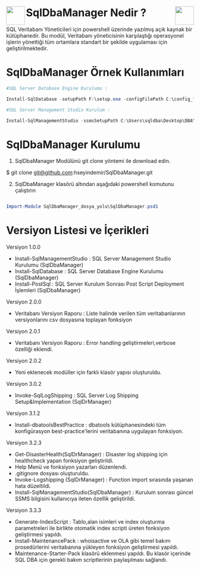 # SqlDbaManager Nedir ? <img align="left" width="50" height="50" src="https://github.com/hseyindemir/SqlDbaManager/blob/master/Images/ps-icon.png"> <img align="right" width="50" height="50" src="https://github.com/hseyindemir/SqlDbaManager/blob/master/Images/sql-icon.png"> 

SQL Veritabanı Yöneticileri için powershell üzerinde yazılmış açık kaynak bir kütüphanedir. Bu modül, Veritabanı yöneticisinin karşılaştığı operasyonel işlerin yönettiği tüm ortamlara standart bir şekilde uygulaması için geliştirilmektedir. 


# SqlDbaManager Örnek Kullanımları

```powershell
#SQL Server Database Engine Kurulumu : 

Install-SqlDatabase -setupPath F:\setup.exe -configFilePath C:\config_file_ismi.ini -setupAccount DOMAIN\account_ismi -accountPasswd account_sifre -saPassWd saSifresi

#SQL Server Management Studio Kurulum : 

Install-SqlManagementStudio -ssmsSetupPath C:\Users\sqldba\Desktop\DBA\"

```

# SqlDbaManager Kurulumu

1. SqlDbaManager Modülünü git clone yöntemi ile download edin.

$ git clone git@github.com:hseyindemir/SqlDbaManager.git

2. SqlDbaManager klasörü altından aşağıdaki powershell komutunu çalıştırın
```powershell

Import-Module SqlDbaManager_dosya_yolu\SqlDbaManager.psd1

```
# Versiyon Listesi ve İçerikleri

Versiyon 1.0.0 

- Install-SqlManagementStudio : SQL Server Management Studio Kurulumu (SqlDbaManager) 
- Install-SqlDatabase : SQL Server Database Engine Kurulumu (SqlDbaManager) 
- Install-PostSql : SQL Server Kurulum Sonrası Post Script Deployment İşlemleri (SqlDbaManager) 


Versiyon 2.0.0 

- Veritabanı Versiyon Raporu : Liste halinde verilen tüm veritabanlarının versiyonlarını csv dosyasına toplayan fonksiyon

Versiyon 2.0.1 

- Veritabanı Versiyon Raporu : Error handling geliştirmeleri,verbose özelliği eklendi.

Versiyon 2.0.2

- Yeni eklenecek modüller için farklı klasör yapısı oluşturuldu.

Versiyon 3.0.2

- Invoke-SqlLogShipping : SQL Server Log Shipping Setup&Implementation (SqlDrManager) 

Versiyon 3.1.2

- Install-dbatoolsBestPractice : dbatools kütüphanesindeki tüm konfigürasyon best-practice'lerini veritabanına uygulayan fonksiyon.

Versiyon 3.2.3

- Get-DisasterHealth(SqlDrManager) : Disaster log shipping için healthcheck yapan fonksiyon geliştirildi.
- Help Menü ve fonksiyon yazarları düzenlendi.
- .gitignore dosyası oluşturuldu.
- Invoke-Logshipping (SqlDrManager) : Function import sırasında yaşanan hata düzeltildi.
- Install-SqlManagementStudio(SqlDbaManager) : Kurulum sonrası güncel SSMS bilgisini kullanıcıya ileten özellik geliştirildi.

Versiyon 3.3.3

- Generate-IndexScript : Tablo,alan isimleri ve index oluşturma parametreleri ile birlikte otomatik index scripti üreten fonksiyon geliştirmesi yapıldı. 
- Install-MaintenancePack : whoisactive ve OLA gibi temel bakım prosedürlerini veritabanına yükleyen fonksiyon geliştirmesi yapıldı.
- Maintenance-Starter-Pack klasörü eklenmesi yapıldı. Bu klasör içerinde SQL DBA için gerekli bakım scriptlerinin paylaşılması sağlandı. 

